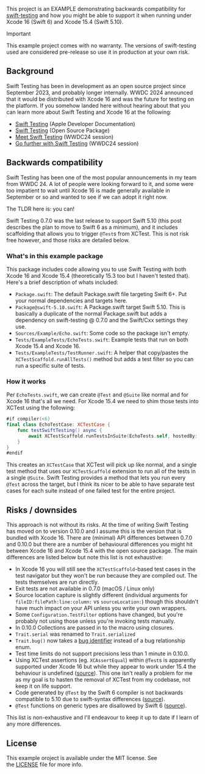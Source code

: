 This project is an EXAMPLE demonstrating backwards compatibility for [swift-testing](https://github.com/apple/swift-testing) and how you might be able to support it when running under Xcode 16 (Swift 6) and Xcode 15.4 (Swift 5.10).

>[!Important]
>This example project comes with no warranty. The versions of swift-testing used are considered pre-release so use it in production at your own risk.

## Background

Swift Testing has been in development as an open source project since September 2023, and probably longer internally. WWDC 2024 announced that it would be distributed with Xcode 16 and was the future for testing on the platform. If you somehow landed here without hearing about that you can learn more about Swift Testing and Xcode 16 at the following:

- [Swift Testing](https://developer.apple.com/documentation/testing) (Apple Developer Documentation)
- [Swift Testing](https://github.com/apple/swift-testing) (Open Source Package)
- [Meet Swift Testing](https://developer.apple.com/wwdc24/10179) (WWDC24 session)
- [Go further with Swift Testing](https://developer.apple.com/wwdc24/10195) (WWDC24 session)

## Backwards compatibility

Swift Testing has been one of the most popular announcements in my team from WWDC 24. A lot of people were looking forward to it, and some were too impatient to wait until Xcode 16 is made generally available in September or so and wanted to see if we can adopt it right now.

The TLDR here is: you can!

Swift Testing 0.7.0 was the last release to support Swift 5.10 (this post describes the plan to move to Swift 6 as a minimum), and it includes scaffolding that allows you to trigger `@Test`s  from XCTest. This is not risk free however, and those risks are detailed below.

### What's in this example package

This package includes code allowing you to use Swift Testing with both Xcode 16 and Xcode 15.4 (theoretically 15.3 too but I haven't tested that). Here's a brief description of whats included:

- `Package.swift`: The default Package.swift file targeting Swift 6+. Put your normal dependencies and targets here.
- `Package@swift-5.10.swift`: A Package.swift target Swift 5.10. This is basically a duplicate of the normal Package.swift but adds a dependency on swift-testing @ 0.7.0 and the Swift/Cxx settings they use.
- `Sources/Example/Echo.swift`: Some code so the package isn't empty.
- `Tests/ExampleTests/EchoTests.swift`: Example tests that run on both Xcode 15.4 and Xcode 16.
- `Tests/ExampleTests/TestRunner.swift`: A helper that copy/pastes the `XCTestScaffold.runAllTests()` method but adds a test filter so you can run a specific suite of tests.
### How it works

Per `EchoTests.swift`, we can create `@Test` and `@Suite` like normal and for Xcode 16 that's all we need. For Xcode 15.4 we need to shim those tests into XCTest using the following:

```swift
#if compiler(<6)
final class EchoTestCase: XCTestCase {
    func testSwiftTesting() async {
        await XCTestScaffold.runTestsInSuite(EchoTests.self, hostedBy: self)
    }
}
#endif
```

This creates an `XCTestCase` that XCTest will pick up like normal, and a single test method that uses our `XCTestScaffold` extension to run all of the tests in a single `@Suite`. Swift Testing provides a method that lets you run every `@Test` across the target, but I think its nicer to be able to have separate test cases for each suite instead of one failed test for the entire project.

## Risks / downsides

This approach is not without its risks. At the time of writing Swift Testing has moved on to version 0.10.0 and I assume this is the version that is bundled with Xcode 16. There are (minimal) API differences between 0.7.0 and 0.10.0 but there are a number of behavioural differences you might hit between Xcode 16 and Xcode 15.4 with the open source package. The main differences are listed below but note this list is not exhaustive:

- In Xcode 16 you will still see the `XCTestScaffold`-based test cases in the test navigator but they won't be run because they are compiled out. The tests themselves are run directly.
- Exit tests are not available in 0.7.0 (macOS / Linux only)
- Source location capture is slightly different (individual arguments for `fileID:filePath:line:column:` vs `sourceLocation:`) though this shouldn't have much impact on your API unless you write your own wrappers.
- Some `Configuration.TestFilter` options have changed, but you're probably not using those unless you're invoking tests manually.
- In 0.10.0 Collections are passed in to the macro using closures.
- `Trait.serial` was renamed to `Trait.serialized`
- `Trait.bug()` now takes a [bug identifier](https://developer.apple.com/documentation/testing/bugidentifiers) instead of a bug relationship enum.
- Test time limits do not support precisions less than 1 minute in 0.10.0.
- Using XCTest assertions (eg. `XCAssertEqual`) within `@Test`s is apparently supported under Xcode 16 but while they appear to work under 15.4 the behaviour is undefined ([source](https://hachyderm.io/@grynspan/112663373351028570)). This one isn't really a problem for me as my goal is to hasten the removal of XCTest from my codebase, not keep it on life support.
- Code generated by `@Test` by the Swift 6 compiler is not backwards compatible to 5.10 due to swift-syntax differences ([source](https://hachyderm.io/@grynspan/112663399612590974)).
- `@Test` functions on generic types are disallowed by Swift 6 ([source](https://hachyderm.io/@grynspan/112663427084355601)).

This list is non-exhaustive and I'll endeavour to keep it up to date if I learn of any more differences.

## License 

This example oroject is available under the MIT license. See the [LICENSE](https://github.com/unsignedapps/Vexil/blob/main/LICENSE) file for more info.